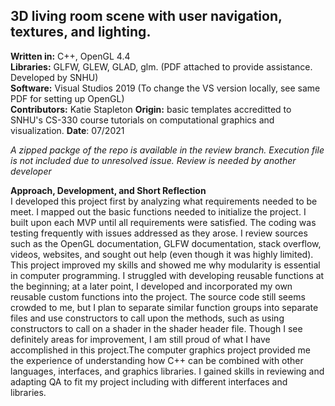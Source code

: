 ## 3D living room scene with user navigation, textures, and lighting.
**Written in:** C++, OpenGL 4.4  
**Libraries:** GLFW, GLEW, GLAD, glm. (PDF attached to provide assistance. Developed by SNHU)  
**Software:** Visual Studios 2019 (To change the VS version locally, see same PDF for setting up OpenGL)  
**Contributors:** Katie Stapleton
**Origin:** basic templates accreditted to SNHU's CS-330 course tutorials on computational graphics and visualization. 
**Date**: 07/2021
  
*A zipped packge of the repo is available in the review branch. Execution file is not included due to unresolved issue. Review is needed by another developer*  
  
**Approach, Development, and Short Reflection**  
I developed this project first by analyzing what requirements needed to be meet. I mapped out the basic functions needed to initialize the project. I built upon each MVP until all requirements were satisfied. The coding was testing frequently with issues addressed as they arose. I review sources such as the OpenGL documentation, GLFW documentation, stack overflow, videos, websites, and sought out help (even though it was highly limited). This project improved my skills and showed me why modularity is essential in computer programming. I struggled with developing reusable functions at the beginning; at a later point, I developed and incorporated my own reusable custom functions into the project. The source code still seems crowded to me, but I plan to separate similar function groups into separate files and use constructors to call upon the methods, such as using constructors to call on a shader in the shader header file. Though I see definitely areas for improvement, I am still proud of what I have accomplished in this project.The computer graphics project provided me the experience of understanding how C++ can be combined with other languages, interfaces, and graphics libraries. I gained skills in reviewing and adapting QA to fit my project including with different interfaces and libraries. 

